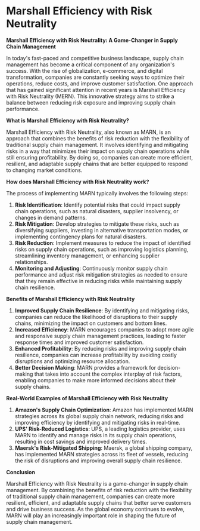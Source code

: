 # Marshall Efficiency with Risk Neutrality

**Marshall Efficiency with Risk Neutrality: A Game-Changer in Supply Chain Management**

In today's fast-paced and competitive business landscape, supply chain management has become a critical component of any organization's success. With the rise of globalization, e-commerce, and digital transformation, companies are constantly seeking ways to optimize their operations, reduce costs, and improve customer satisfaction. One approach that has gained significant attention in recent years is Marshall Efficiency with Risk Neutrality (MERN). This innovative strategy aims to strike a balance between reducing risk exposure and improving supply chain performance.

**What is Marshall Efficiency with Risk Neutrality?**

Marshall Efficiency with Risk Neutrality, also known as MARN, is an approach that combines the benefits of risk reduction with the flexibility of traditional supply chain management. It involves identifying and mitigating risks in a way that minimizes their impact on supply chain operations while still ensuring profitability. By doing so, companies can create more efficient, resilient, and adaptable supply chains that are better equipped to respond to changing market conditions.

**How does Marshall Efficiency with Risk Neutrality work?**

The process of implementing MARN typically involves the following steps:

1. **Risk Identification**: Identify potential risks that could impact supply chain operations, such as natural disasters, supplier insolvency, or changes in demand patterns.
2. **Risk Mitigation**: Develop strategies to mitigate these risks, such as diversifying suppliers, investing in alternative transportation modes, or implementing contingency plans for natural disasters.
3. **Risk Reduction**: Implement measures to reduce the impact of identified risks on supply chain operations, such as improving logistics planning, streamlining inventory management, or enhancing supplier relationships.
4. **Monitoring and Adjusting**: Continuously monitor supply chain performance and adjust risk mitigation strategies as needed to ensure that they remain effective in reducing risks while maintaining supply chain resilience.

**Benefits of Marshall Efficiency with Risk Neutrality**

1. **Improved Supply Chain Resilience**: By identifying and mitigating risks, companies can reduce the likelihood of disruptions to their supply chains, minimizing the impact on customers and bottom lines.
2. **Increased Efficiency**: MARN encourages companies to adopt more agile and responsive supply chain management practices, leading to faster response times and improved customer satisfaction.
3. **Enhanced Profitability**: By reducing risks and improving supply chain resilience, companies can increase profitability by avoiding costly disruptions and optimizing resource allocation.
4. **Better Decision Making**: MARN provides a framework for decision-making that takes into account the complex interplay of risk factors, enabling companies to make more informed decisions about their supply chains.

**Real-World Examples of Marshall Efficiency with Risk Neutrality**

1. **Amazon's Supply Chain Optimization**: Amazon has implemented MARN strategies across its global supply chain network, reducing risks and improving efficiency by identifying and mitigating risks in real-time.
2. **UPS' Risk-Reduced Logistics**: UPS, a leading logistics provider, uses MARN to identify and manage risks in its supply chain operations, resulting in cost savings and improved delivery times.
3. **Maersk's Risk-Mitigated Shipping**: Maersk, a global shipping company, has implemented MARN strategies across its fleet of vessels, reducing the risk of disruptions and improving overall supply chain resilience.

**Conclusion**

Marshall Efficiency with Risk Neutrality is a game-changer in supply chain management. By combining the benefits of risk reduction with the flexibility of traditional supply chain management, companies can create more resilient, efficient, and adaptable supply chains that better serve customers and drive business success. As the global economy continues to evolve, MARN will play an increasingly important role in shaping the future of supply chain management.

